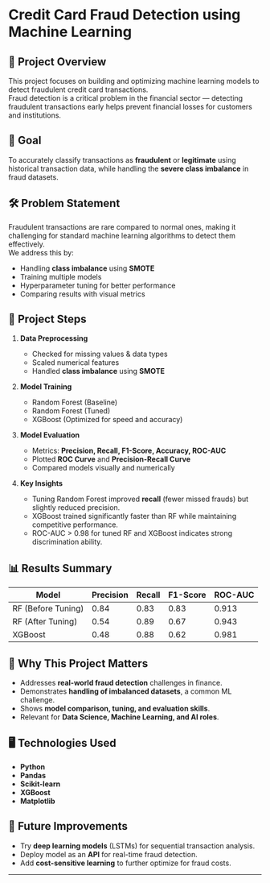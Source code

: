 # Credit Card Fraud Detection using Machine Learning

## 📌 Project Overview
This project focuses on building and optimizing machine learning models to detect fraudulent credit card transactions.  
Fraud detection is a critical problem in the financial sector — detecting fraudulent transactions early helps prevent financial losses for customers and institutions.

## 🎯 Goal
To accurately classify transactions as **fraudulent** or **legitimate** using historical transaction data, while handling the **severe class imbalance** in fraud datasets.

## 🛠 Problem Statement
Fraudulent transactions are rare compared to normal ones, making it challenging for standard machine learning algorithms to detect them effectively.  
We address this by:
- Handling **class imbalance** using **SMOTE**
- Training multiple models
- Hyperparameter tuning for better performance
- Comparing results with visual metrics

## 📂 Project Steps
1. **Data Preprocessing**
   - Checked for missing values & data types
   - Scaled numerical features
   - Handled **class imbalance** using **SMOTE**
   
2. **Model Training**
   - Random Forest (Baseline)
   - Random Forest (Tuned)
   - XGBoost (Optimized for speed and accuracy)

3. **Model Evaluation**
   - Metrics: **Precision, Recall, F1-Score, Accuracy, ROC-AUC**
   - Plotted **ROC Curve** and **Precision-Recall Curve**
   - Compared models visually and numerically

4. **Key Insights**
   - Tuning Random Forest improved **recall** (fewer missed frauds) but slightly reduced precision.
   - XGBoost trained significantly faster than RF while maintaining competitive performance.
   - ROC-AUC > 0.98 for tuned RF and XGBoost indicates strong discrimination ability.

## 📊 Results Summary
| Model                | Precision | Recall | F1-Score | ROC-AUC |
|----------------------|-----------|--------|----------|---------|
| RF (Before Tuning)   | 0.84      | 0.83   | 0.83     | 0.913   |
| RF (After Tuning)    | 0.54      | 0.89   | 0.67     | 0.943   |
| XGBoost              | 0.48      | 0.88   | 0.62     | 0.981   |

## 📌 Why This Project Matters
- Addresses **real-world fraud detection** challenges in finance.
- Demonstrates **handling of imbalanced datasets**, a common ML challenge.
- Shows **model comparison, tuning, and evaluation skills**.
- Relevant for **Data Science, Machine Learning, and AI roles**.

## 🖥 Technologies Used
- **Python**
- **Pandas**
- **Scikit-learn**
- **XGBoost**
- **Matplotlib**

## 🚀 Future Improvements
- Try **deep learning models** (LSTMs) for sequential transaction analysis.
- Deploy model as an **API** for real-time fraud detection.
- Add **cost-sensitive learning** to further optimize for fraud costs.

---
